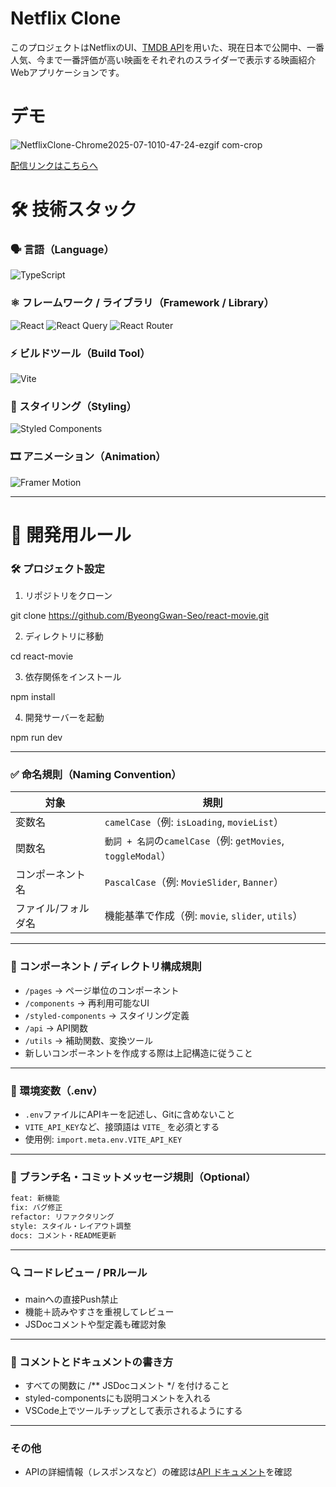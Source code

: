 # Netflix Clone
このプロジェクトはNetflixのUI、[TMDB API](https://developer.themoviedb.org/reference/intro/getting-started)を用いた、現在日本で公開中、一番人気、今まで一番評価が高い映画をそれぞれのスライダーで表示する映画紹介Webアプリケーションです。

# デモ
![NetflixClone-Chrome2025-07-1010-47-24-ezgif com-crop](https://github.com/user-attachments/assets/f2ee8bd5-3783-46e9-838c-819911d34081)

[配信リンクはこちらへ](https://react-movie-rosy.vercel.app/)

# 🛠️ 技術スタック

### 🗣️ 言語（Language）
![TypeScript](https://img.shields.io/badge/TypeScript-007ACC?style=for-the-badge&logo=typescript&logoColor=white)

### ⚛️ フレームワーク / ライブラリ（Framework / Library）
![React](https://img.shields.io/badge/React-20232A?style=for-the-badge&logo=react&logoColor=61DAFB)
![React Query](https://img.shields.io/badge/React_Query-FF4154?style=for-the-badge&logo=reactquery&logoColor=white)
![React Router](https://img.shields.io/badge/React_Router-CA4245?style=for-the-badge&logo=reactrouter&logoColor=white)

### ⚡ ビルドツール（Build Tool）
![Vite](https://img.shields.io/badge/Vite-646CFF?style=for-the-badge&logo=vite&logoColor=white)

### 🎨 スタイリング（Styling）
![Styled Components](https://img.shields.io/badge/Styled--Components-DB7093?style=for-the-badge&logo=styled-components&logoColor=white)

### 🎞️ アニメーション（Animation）
![Framer Motion](https://img.shields.io/badge/Motion-0055FF?style=for-the-badge&logo=framer&logoColor=white)

---

# 🤝 開発用ルール

### 🛠️ プロジェクト設定
1. リポジトリをクローン
   
git clone https://github.com/ByeongGwan-Seo/react-movie.git

2. ディレクトリに移動

cd react-movie

3. 依存関係をインストール

npm install

4. 開発サーバーを起動

npm run dev

---

### ✅ 命名規則（Naming Convention）

| 対象 | 規則 |
|------|------|
| 変数名 | `camelCase`（例: `isLoading`, `movieList`） |
| 関数名 | `動詞 + 名詞`の`camelCase`（例: `getMovies`, `toggleModal`） |
| コンポーネント名 | `PascalCase`（例: `MovieSlider`, `Banner`） |
| ファイル/フォルダ名 | 機能基準で作成（例: `movie`, `slider`, `utils`） |

---

### 🧱 コンポーネント / ディレクトリ構成規則

- `/pages` → ページ単位のコンポーネント
- `/components` → 再利用可能なUI
- `/styled-components` → スタイリング定義
- `/api` → API関数
- `/utils` → 補助関数、変換ツール
- 新しいコンポーネントを作成する際は上記構造に従うこと

---

### 🔐 環境変数（.env）

- `.env`ファイルにAPIキーを記述し、Gitに含めないこと
- `VITE_API_KEY`など、接頭語は `VITE_` を必須とする
- 使用例: `import.meta.env.VITE_API_KEY`

---

### 📝 ブランチ名・コミットメッセージ規則（Optional）

```bash
feat: 新機能
fix: バグ修正
refactor: リファクタリング
style: スタイル・レイアウト調整
docs: コメント・README更新
```

---

### 🔍 コードレビュー / PRルール
- mainへの直接Push禁止
- 機能＋読みやすさを重視してレビュー
- JSDocコメントや型定義も確認対象

---

### 📄 コメントとドキュメントの書き方
- すべての関数に /** JSDocコメント */ を付けること
- styled-componentsにも説明コメントを入れる
- VSCode上でツールチップとして表示されるようにする

---

### その他
- APIの詳細情報（レスポンスなど）の確認は[API ドキュメント](https://developer.themoviedb.org/reference/intro/getting-started)を確認

